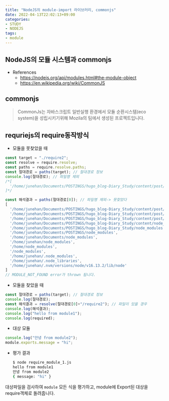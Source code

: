 ```yaml
---
title: "NodeJS의 module-import 라이브러리, commonjs"
date: 2022-04-13T22:02:13+09:00
categories:
- STUDY
- NODEJS
tags:
- module
---
```


NodeJS의 모듈 시스템과 commonjs
-------------------------------
  - References
    - https://nodejs.org/api/modules.html#the-module-object
    - https://en.wikipedia.org/wiki/CommonJS

commonjs
--------

> CommonJs는 자바스크립트 일반실행 환경에서 모듈 순환시스템(eco system)을 성립시키기위해 Mozila의 팀에서 생성된 프로젝트입니다.

requriejs의 require동작방식
---------------------------

- 모듈을 못찾았을 때

```javascript
const target = "./require2";
const resolve = require.resolve;
const paths = require.resolve.paths;
const 절대경로 = paths(target); // 절대경로 정보
console.log(절대경로); // 파일명 제외
/*[
  '/home/junehan/Documents/POSTINGS/hugo_blog-Diary_Study/content/post/STUDY-THEORIES/node' // 첫번째 탐색 주소
]*/

const 해석결과 = paths(절대경로[0]); // 파일명 제외-> 못찾았다
[
  '/home/junehan/Documents/POSTINGS/hugo_blog-Diary_Study/content/post/STUDY-THEORIES/node/node_modules', // 상대패스로 존재하지 않았다면?
  '/home/junehan/Documents/POSTINGS/hugo_blog-Diary_Study/content/post/STUDY-THEORIES/node_modules',
  '/home/junehan/Documents/POSTINGS/hugo_blog-Diary_Study/content/post/node_modules',
  '/home/junehan/Documents/POSTINGS/hugo_blog-Diary_Study/content/node_modules',
  '/home/junehan/Documents/POSTINGS/hugo_blog-Diary_Study/node_modules',
  '/home/junehan/Documents/POSTINGS/node_modules',
  '/home/junehan/Documents/node_modules',
  '/home/junehan/node_modules',
  '/home/node_modules',
  '/node_modules',
  '/home/junehan/.node_modules',
  '/home/junehan/.node_libraries',
  '/home/junehan/.nvm/versions/node/v16.13.2/lib/node'
]
// MODULE_NOT_FOUND error가 thrown 됩니다.
```

- 모듈을 찾았을 때

```javascript
const 절대경로 = paths(target); // 절대경로 정보
console.log(절대경로);
const 해석결과 = resolve(절대경로[0]+"/require2"); // 파일이 있을 경우
console.log(해석결과);
console.log("hello from module1");
console.log(required);
```

- 대상 모듈

```javascript
console.log("안녕 from module2");
module.exports.message = "hi";
```

- 평가 결과

  ```bash
  $ node require_module_1.js
  hello from module1
  안녕 from module2
  { message: "hi" }
  ```

대상파일을 검사하여 ``module`` 모든 식을 평가하고, module에 Export된 대상을 require객체로 돌려줍니다.
